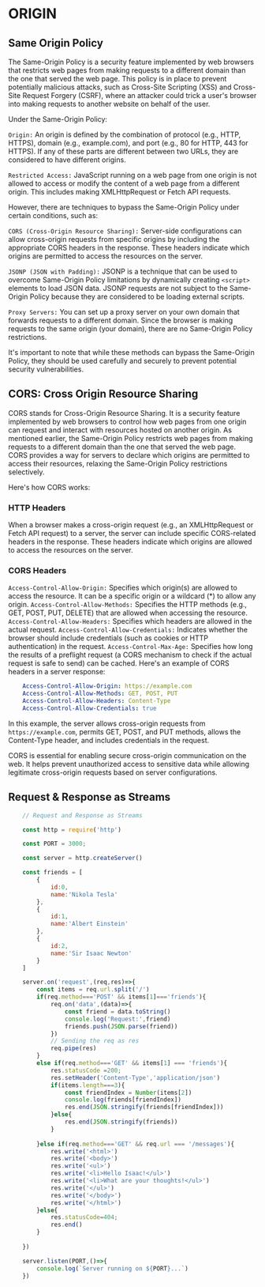 # ORIGIN

## Same Origin Policy

The Same-Origin Policy is a security feature implemented by web browsers that restricts web pages from making requests to a different domain than the one that served the web page. This policy is in place to prevent potentially malicious attacks, such as Cross-Site Scripting (XSS) and Cross-Site Request Forgery (CSRF), where an attacker could trick a user's browser into making requests to another website on behalf of the user.

Under the Same-Origin Policy:

`Origin:` An origin is defined by the combination of protocol (e.g., HTTP, HTTPS), domain (e.g., example.com), and port (e.g., 80 for HTTP, 443 for HTTPS). If any of these parts are different between two URLs, they are considered to have different origins.

`Restricted Access:` JavaScript running on a web page from one origin is not allowed to access or modify the content of a web page from a different origin. This includes making XMLHttpRequest or Fetch API requests.

However, there are techniques to bypass the Same-Origin Policy under certain conditions, such as:

`CORS (Cross-Origin Resource Sharing):` Server-side configurations can allow cross-origin requests from specific origins by including the appropriate CORS headers in the response. These headers indicate which origins are permitted to access the resources on the server.

`JSONP (JSON with Padding):` JSONP is a technique that can be used to overcome Same-Origin Policy limitations by dynamically creating `<script>` elements to load JSON data. JSONP requests are not subject to the Same-Origin Policy because they are considered to be loading external scripts.

`Proxy Servers:` You can set up a proxy server on your own domain that forwards requests to a different domain. Since the browser is making requests to the same origin (your domain), there are no Same-Origin Policy restrictions.

It's important to note that while these methods can bypass the Same-Origin Policy, they should be used carefully and securely to prevent potential security vulnerabilities.

## CORS: Cross Origin Resource Sharing

CORS stands for Cross-Origin Resource Sharing. It is a security feature implemented by web browsers to control how web pages from one origin can request and interact with resources hosted on another origin. As mentioned earlier, the Same-Origin Policy restricts web pages from making requests to a different domain than the one that served the web page. CORS provides a way for servers to declare which origins are permitted to access their resources, relaxing the Same-Origin Policy restrictions selectively.

Here's how CORS works:

### HTTP Headers

When a browser makes a cross-origin request (e.g., an XMLHttpRequest or Fetch API request) to a server, the server can include specific CORS-related headers in the response. These headers indicate which origins are allowed to access the resources on the server.

### CORS Headers

`Access-Control-Allow-Origin:` Specifies which origin(s) are allowed to access the resource. It can be a specific origin or a wildcard (*) to allow any origin.
`Access-Control-Allow-Methods:` Specifies the HTTP methods (e.g., GET, POST, PUT, DELETE) that are allowed when accessing the resource.
`Access-Control-Allow-Headers:` Specifies which headers are allowed in the actual request.
`Access-Control-Allow-Credentials:` Indicates whether the browser should include credentials (such as cookies or HTTP authentication) in the request.
`Access-Control-Max-Age:` Specifies how long the results of a preflight request (a CORS mechanism to check if the actual request is safe to send) can be cached.
Here's an example of CORS headers in a server response:

```yaml
    Access-Control-Allow-Origin: https://example.com
    Access-Control-Allow-Methods: GET, POST, PUT
    Access-Control-Allow-Headers: Content-Type
    Access-Control-Allow-Credentials: true
```

In this example, the server allows cross-origin requests from `https://example.com`, permits GET, POST, and PUT methods, allows the Content-Type header, and includes credentials in the request.

CORS is essential for enabling secure cross-origin communication on the web. It helps prevent unauthorized access to sensitive data while allowing legitimate cross-origin requests based on server configurations.

## Request & Response as Streams

```js
    // Request and Response as Streams

    const http = require('http')

    const PORT = 3000;

    const server = http.createServer()

    const friends = [
        {
            id:0,
            name:'Nikola Tesla'
        },
        {
            id:1,
            name:'Albert Einstein'
        },
        {
            id:2,
            name:'Sir Isaac Newton'
        }
    ]

    server.on('request',(req,res)=>{
        const items = req.url.split('/')
        if(req.method==='POST' && items[1]==='friends'){
            req.on('data',(data)=>{
                const friend = data.toString()
                console.log('Request:',friend)
                friends.push(JSON.parse(friend))
            })
            // Sending the req as res
            req.pipe(res)
        }
        else if(req.method==='GET' && items[1] === 'friends'){
            res.statusCode =200;
            res.setHeader('Content-Type','application/json')
            if(items.length===3){
                const friendIndex = Number(items[2])
                console.log(friends[friendIndex])
                res.end(JSON.stringify(friends[friendIndex]))
            }else{
                res.end(JSON.stringify(friends))
            }
            
        }else if(req.method==='GET' && req.url === '/messages'){
            res.write('<html>')
            res.write('<body>')
            res.write('<ul>')
            res.write('<li>Hello Isaac!</ul>')
            res.write('<li>What are your thoughts!</ul>')
            res.write('</ul>')
            res.write('</body>')
            res.write('</html>')
        }else{
            res.statusCode=404;
            res.end()
        }
        
    })

    server.listen(PORT,()=>{
        console.log(`Server running on ${PORT}...`)
    })
```
